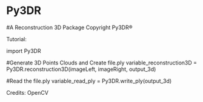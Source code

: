 # Py3DR
#A Reconstruction 3D Package
Copyright Py3DR®


Tutorial:


import Py3DR

#Generate 3D Points Clouds and Create file.ply
variable_reconstruction3D = Py3DR.reconstruction3D(imageLeft, imageRight, output_3d)

#Read the file.ply
variable_read_ply = Py3DR.write_ply(output_3d)





Credits: OpenCV
